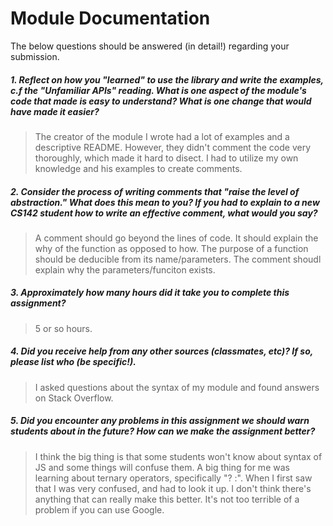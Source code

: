 # Module Documentation

The below questions should be answered (in detail!) regarding your submission.

##### 1. Reflect on how you "learned" to use the library and write the examples, c.f the "Unfamiliar APIs" reading. What is one aspect of the module's code that made is easy to understand? What is one change that would have made it easier?
> The creator of the module I wrote had a lot of examples and a descriptive README. However, they didn't comment the code very thoroughly, which made it hard to disect. I had to utilize my own knowledge and his examples to create comments.


##### 2. Consider the process of writing comments that "raise the level of abstraction." What does this mean to you? If you had to explain to a new CS142 student how to write an effective comment, what would you say? #####
> A comment should go beyond the lines of code. It should explain the why of the function as opposed to how. The purpose of a function should be deducible from its name/parameters. The comment shoudl explain why the parameters/funciton exists.


##### 3. Approximately how many hours did it take you to complete this assignment? #####
> 5 or so hours. 


##### 4. Did you receive help from any other sources (classmates, etc)? If so, please list who (be specific!). #####
> I asked questions about the syntax of my module and found answers on Stack Overflow.

##### 5. Did you encounter any problems in this assignment we should warn students about in the future? How can we make the assignment better? #####
> I think the big thing is that some students won't know about syntax of JS and some things will confuse them. A big thing for me was learning about ternary operators, specifically "? :". When I first saw that I was very confused, and had to look it up. I don't think there's anything that can really make this better. It's not too terrible of a problem if you can use Google.
